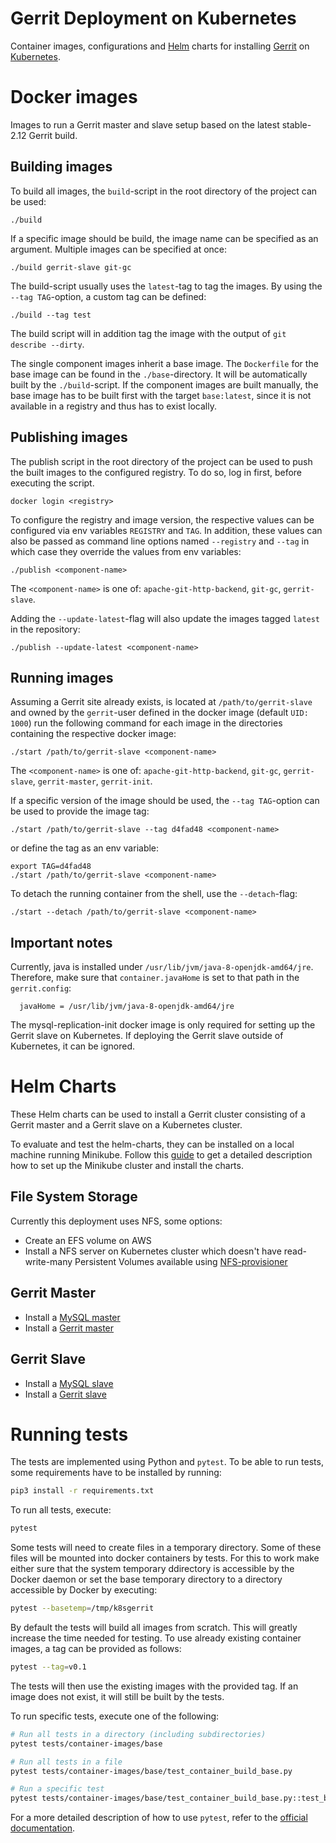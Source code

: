 # Gerrit Deployment on Kubernetes

Container images, configurations and [Helm](https://helm.sh/) charts for installing
[Gerrit](https://www.gerritcodereview.com/) on [Kubernetes](https://kubernetes.io/).

# Docker images

Images to run a Gerrit master and slave setup based on the latest stable-2.12 Gerrit build.

## Building images

To build all images, the `build`-script in the root directory of the project can
be used:

```
./build
```

If a specific image should be build, the image name can be specified as an argument.
Multiple images can be specified at once:

```
./build gerrit-slave git-gc
```

The build-script usually uses the `latest`-tag to tag the images. By using the
`--tag TAG`-option, a custom tag can be defined:

```
./build --tag test
```

The build script will in addition tag the image with the output of
`git describe --dirty`.

The single component images inherit a base image. The `Dockerfile` for the base
image can be found in the `./base`-directory. It will be
automatically built by the `./build`-script. If the component images are built
manually, the base image has to be built first with the target
`base:latest`, since it is not available in a registry and thus has
to exist locally.

## Publishing images

The publish script in the root directory of the project can be used to push the
built images to the configured registry. To do so, log in first, before executing
the script.

```
docker login <registry>
```

To configure the registry and image version, the respective values can be
configured via env variables `REGISTRY` and `TAG`. In addition, these values can
also be passed as command line options named `--registry` and `--tag` in which
case they override the values from env variables:

```
./publish <component-name>
```

The `<component-name>` is one of: `apache-git-http-backend`, `git-gc`,
`gerrit-slave`.

Adding the `--update-latest`-flag will also update the images tagged `latest` in
the repository:

```
./publish --update-latest <component-name>
```

## Running images

Assuming a Gerrit site already exists, is located at `/path/to/gerrit-slave` and
owned by the `gerrit`-user defined in the docker image (default `UID: 1000`) run
the following command for each image in the directories containing the respective
docker image:

```
./start /path/to/gerrit-slave <component-name>
```

The `<component-name>` is one of: `apache-git-http-backend`, `git-gc`,
`gerrit-slave`, `gerrit-master`, `gerrit-init`.

If a specific version of the image should be used, the `--tag TAG`-option can be
used to provide the image tag:

```
./start /path/to/gerrit-slave --tag d4fad48 <component-name>
```

or define the tag as an env variable:

```
export TAG=d4fad48
./start /path/to/gerrit-slave <component-name>
```

To detach the running container from the shell, use the `--detach`-flag:

```
./start --detach /path/to/gerrit-slave <component-name>
```

## Important notes

Currently, java is installed under `/usr/lib/jvm/java-8-openjdk-amd64/jre`.
Therefore, make sure that `container.javaHome` is set to that path in the `gerrit.config`:
```
  javaHome = /usr/lib/jvm/java-8-openjdk-amd64/jre
```

The mysql-replication-init docker image is only required for setting up the Gerrit
slave on Kubernetes. If deploying the Gerrit slave outside of Kubernetes, it can
be ignored.

# Helm Charts

These Helm charts can be used to install a Gerrit cluster consisting of a
Gerrit master and a Gerrit slave on a Kubernetes cluster.

To evaluate and test the helm-charts, they can be installed on a local machine
running Minikube. Follow this [guide](Documentation/minikube.md) to get a detailed
description how to set up the Minikube cluster and install the charts.

## File System Storage

Currently this deployment uses NFS, some options:

* Create an EFS volume on AWS
* Install a NFS server on Kubernetes cluster which doesn't have read-write-many
Persistent Volumes available using
[NFS-provisioner](helm-charts/gerrit-master/docs/nfs-provisioner.md)

## Gerrit Master

* Install a [MySQL master](helm-charts/gerrit-master/docs/mysqld.md)
* Install a [Gerrit master](helm-charts/gerrit-master/README.md)

## Gerrit Slave

* Install a [MySQL slave](helm-charts/gerrit-slave/docs/mysqld.md)
* Install a [Gerrit slave](helm-charts/gerrit-slave/README.md)

# Running tests

The tests are implemented using Python and `pytest`. To be able to run tests,
some requirements have to be installed by running:

```sh
pip3 install -r requirements.txt
```

To run all tests, execute:

```sh
pytest
```

Some tests will need to create files in a temporary directory. Some of these
files will be mounted into docker containers by tests. For this to work make
either sure that the system temporary ddirectory is accessible by the Docker
daemon or set the base temporary directory to a directory accessible by Docker
by executing:

```sh
pytest --basetemp=/tmp/k8sgerrit
```

By default the tests will build all images from scratch. This will greatly
increase the time needed for testing. To use already existing container images,
a tag can be provided as follows:

```sh
pytest --tag=v0.1
```

The tests will then use the existing images with the provided tag. If an image
does not exist, it will still be built by the tests.

To run specific tests, execute one of the following:

```sh
# Run all tests in a directory (including subdirectories)
pytest tests/container-images/base

# Run all tests in a file
pytest tests/container-images/base/test_container_build_base.py

# Run a specific test
pytest tests/container-images/base/test_container_build_base.py::test_build_base
```

For a more detailed description of how to use `pytest`, refer to the
[official documentation](https://docs.pytest.org/en/latest/contents.html).
